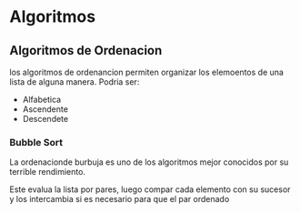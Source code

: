 # Algoritmos

## Algoritmos de Ordenacion

los algoritmos de ordenancion permiten organizar los elemoentos de una lista de alguna manera. Podria ser:

- Alfabetica
- Ascendente
- Descendete

### Bubble Sort

La ordenacionde burbuja es uno de los algoritmos mejor conocidos por su terrible rendimiento.

Este evalua la lista por pares, luego compar cada elemento con su sucesor y los intercambia si es necesario para que el par ordenado